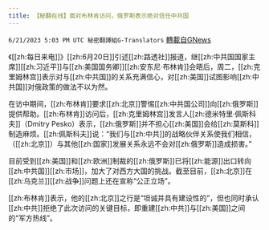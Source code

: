 ```yaml
---
title: 【秘翻在线】面对布林肯访问，俄罗斯表示绝对信任中共国
---
```

`6/21/2023 5:03 PM UTC 秘密翻譯組G-Translators` [轉載自GNews](https://gnews.org/articles/1401535)

《[[zh:每日来电]]》[[zh:6月20日]]引述[[zh:路透社]]报道，继[[zh:中共国国家主席]][[zh:习近平]]与[[zh:美国国务卿]][[zh:安东尼·布林肯]]会晤后，周二，[[zh:克里姆林宫]]表示对与[[zh:中共国]]的关系充满信心，对[[zh:美国]]试图影响[[zh:中共国]]对俄政策的做法不以为然。

在访中期间，[[zh:布林肯]]要求[[zh:北京]]警惕[[zh:中共国公司]]向[[zh:俄罗斯]]提供帮助。[[zh:布林肯]]访问后，[[zh:克里姆林宫]]发言人[[zh:德米特里·佩斯科夫]]（Dmitry Pesko）表示，[[zh:俄罗斯]]并不担心[[zh:美国]]会给[[zh:莫斯科]]制造麻烦。[[zh:佩斯科夫]]说：“我们与[[zh:中共]]的战略伙伴关系使我们相信，（[[zh:北京]]）与其他[[zh:国家]]发展关系永远不会对[[zh:俄罗斯]]造成损害。”

目前受到[[zh:美国]]和[[zh:欧洲]]制裁的[[zh:俄罗斯]]已将[[zh:能源]]出口转向[[zh:中共国]][[zh:市场]]，加大了对西方大国的挑战。截至目前，[[zh:北京]]在[[zh:乌克兰]][[zh:战争]]问题上还在宣称“公正立场”。

[[zh:布林肯]]表示，他的[[zh:北京]]之行是“坦诚并具有建设性的”，但也同时承认[[zh:中共]]拒绝了此次访问的关键目标，即重建[[zh:中共]]与[[zh:美国]]之间的“军方热线”。
